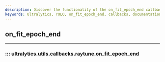 ```yaml
---
description: Discover the functionality of the on_fit_epoch_end callback in the Ultralytics YOLO framework. Learn how to end an epoch in your deep learning projects.
keywords: Ultralytics, YOLO, on_fit_epoch_end, callbacks, documentation, deep learning, YOLO framework
---
```


## on_fit_epoch_end
---
### ::: ultralytics.utils.callbacks.raytune.on_fit_epoch_end
<br><br>